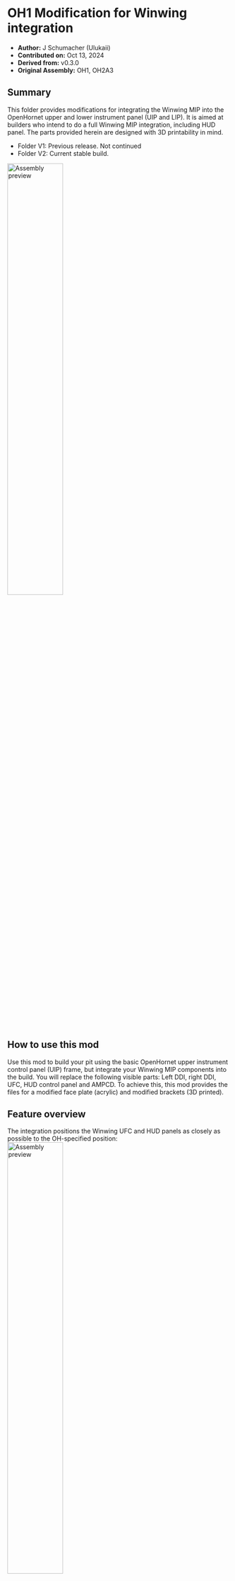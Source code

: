 # OH1 Modification for Winwing integration
- **Author:** J Schumacher (Ulukaii) 
- **Contributed on:** Oct 13, 2024 
- **Derived from:** v0.3.0
- **Original Assembly:** OH1, OH2A3

## Summary
This folder provides modifications for integrating the Winwing MIP into the OpenHornet upper and lower instrument panel (UIP and LIP). It is aimed at builders who intend to do a full Winwing MIP integration, including HUD panel. The parts provided herein are designed with 3D printability in mind. 
- Folder V1: Previous release. Not continued
- Folder V2: Current stable build.

<img src="images/assembly2.png" alt="Assembly preview" width="50%"/>

## How to use this mod

Use this mod to build your pit using the basic OpenHornet upper instrument control panel (UIP) frame, but integrate your Winwing MIP components into the build. You will replace the following visible parts: Left DDI, right DDI, UFC, HUD control panel and AMPCD. To achieve this, this mod provides the files for a modified face plate (acrylic) and modified brackets (3D printed). 

## Feature overview

The integration positions the Winwing UFC and HUD panels as closely as possible to the OH-specified position:
<img src="images/assembly.png" alt="Assembly preview" width="50%"/>

Due to the Winwing MFD screen encasings, the face plate can't use six screws on the outboard longeron. However, the assembly provides new / alternative securing. The main holding bracket is firmly secured using M5 screws and six heat inserts: 

<img src="images/main_holder.png" alt="Main holder" width="50%"/>

The lower central brackets are modified to support and secure the main holding bracket:
<img src="images/fastening.png" alt="Fastening" width="50%"/>

The BIT box is open on the lower side, providing (some) access to the extra buttons on the Winwing UFC:
<img src="images/button_access.png" alt="Button access" width="50%"/>

Use at your own risk. OpenHornet license terms apply. Have fun!



## Character of this mod

To integrate the Winwing MIP into OpenHornet, several design choices had to be made. This is due to the fact that the Winwing MFD bezels are larger and that the Winwing HUD panel comes with the HDG and CRS knobs directly attached to it. The existing solutions by the community follow different design choices. The following table provides an overview of this mod and the other Winwing integration mod by Nick, to help you decide which one to pick.


|                        | Ulukaiis mod (this mod) | Nicks mod |
|------------------------|---|---|
| Idea                   | Reasonable effort integration w/ only 8 modified parts. No custom PCBs required | High fidelity integration with customized eyebrow panels. Requires custom PCBs |
| Resulting architecture | MFD screens extend further downwards by 1.5 cm compared to OH spec | MFD screens extend further upwards, EWI panels are reduced in size and custom design |
| MFD screens            | Winwing as-is | Winwing, encasing removed |
| UFC                    | Winwing    | Winwing    |
| EWIs                   | OpenHornet | Custom     |
| HUD panel              | Winwing    | OpenHornet |
| HDG/CRS sel            | Winwing    | OpenHornet |
| AMPCD                  | Winwing    | N/A        |



## Manufacturing parts list
1. ACRL_OH1A1-12_MOD_A: Completely redesigned face plate (acrylic). Replaces OH1A1-12
2. FDM_OH1WW-01: NEW part that provides the mounting plate between face plate and Winwing UFC and HUD panel
3. FDM_OH1WW-02: NEW part that provides encasing for the Winwing UFC
4. FDM_OH1A8A4-10_MOD_A: modified upper box (BIT box) for the UFC including the go/no-go lights. Comes with an additional cable guide. Replaces OH1A8A4.
5. FDM_OH2A3A1-10_MOD_A: this is a modified holder for the AMPCD without the HDG / CRS knobs and with positioniing of the AMPCD harmonized with the UIP Winwing installation
6. FDM_OH1A1-23: this is a modified HUD panel aft support 
7. FDM_OH1A1-19: this is a modified MFD panel lower support (you need to print two of them)
8. FDM_OH!A1-22: this is a modified version of the display pressure foot. Instead of pressing the display, it is now an additional fastening position for the face plate.


## Additional required COTS parts list (diff to OH)
1. Winwing MIP including three MFDs, three screens, UFC and HUD panel
2. 8 M3 screws, 42mm, to fasten the MFD screens to the face plate. Exact length depends on your face plate thickness
3. 8 M3 hex nuts (usually included in your MIP)
4. 6 M5 screws, 12mm, to fasten the UFC to the UFC mount (FDM_OH1WW-02)
5. 6 M5 screws, 12mm, to fasten the UFC mount to the face plate (ACRL_OH1A1-12_MOD_A)
6. 6 M5 heat inserts for the UFC mount
7. 2 M5 screws, 12mm, to fasten the HUD BIT box (FDM_OH1A8A4-10) to the face plate
8. 1 M5 screw , 30mm, to fasten the HUD BIT box (FDM_OH1A8A4-10) to the UFC box cover (OH1WW-02)
9. 1 M5 heat insert, to fasten the HUD BIT box (FDM_OH1A8A4-10) to the UFC box cover (OH1WW-02)
10. 4 M5 screws, 20mm, to fasten the AMPCD to the AMPCD box


## Additional required mechanical changes to the OH parts
1. To fit the Winwing DUs, you will need to perform small cutouts into the outboard UIP longerons. The exact size depends on the thickness of your material. You will see it when you start integrating it
<img src="images/longeron_cutouts.jpg" alt="Longeron cutouts" width="50%"/>
2. The upper outward corner of the DU will intersect with the ABS glareshield. You will need to provide some cutouts for these corners as well. 


## How to assemble
1. Prepare the UIP frame: remove the old face plate (if any) and install the modified OH1A1-25 (central bracket) and OH1A1-19 (WW MFD lower supports).
2. Assemble the whole MIP to the face plate, including left and right DDIs.
3. Take the assembly and mount it to your prepared UIP structure
4. Connect cables
5. Install the UFC box cover (OH1WW02) by sliding it in from above
6. Install the UFC HUD Bit box and cover.


## Known issues
- Outboard fastening of the face plate should be improved




